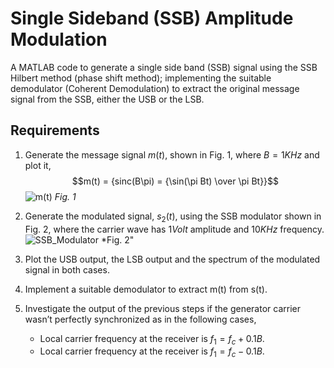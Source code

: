 # Single Sideband (SSB) Amplitude Modulation
A MATLAB code to generate a single side band (SSB) signal using the SSB Hilbert method (phase shift method); implementing the suitable demodulator (Coherent Demodulation) to extract the original message signal from the SSB, either the USB or the LSB. 

## Requirements

1. Generate the message signal $m(t)$, shown in Fig. 1, where $B = 1 KHz$ and plot it,
$$m(t) = {sinc(B\pi) = {\sin(\pi Bt) \over \pi Bt}}$$
![m(t)](https://user-images.githubusercontent.com/95503706/230794178-d6f396e6-593a-4f1d-963c-143b1e373e1d.png "Fig. 1")
*Fig. 1*

2. Generate the modulated signal, $s_2(t)$, using the SSB modulator shown in Fig. 2, where the carrier wave has $1 Volt$ amplitude and $10 KHz$ frequency.
![SSB_Modulator](https://user-images.githubusercontent.com/95503706/230795016-5a1a22ee-927e-4565-8a89-073c5bc6b175.png "Fig. 2")
*Fig. 2"

3. Plot the USB output, the LSB output and the spectrum of the modulated signal in both cases.

4. Implement a suitable demodulator to extract m(t) from s(t).

5. Investigate the output of the previous steps if the generator carrier wasn’t perfectly synchronized as in the following cases,
    * Local carrier frequency at the receiver is $f_1 = f_c + 0.1B$.
    * Local carrier frequency at the receiver is $f_1 = f_c - 0.1B$.
